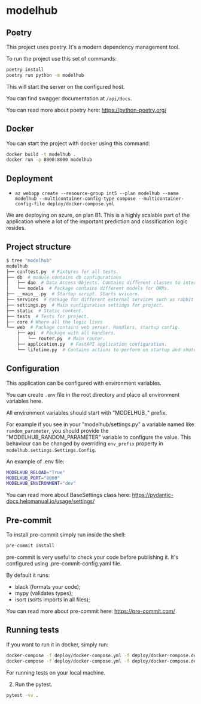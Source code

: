 # modelhub

## Poetry

This project uses poetry. It's a modern dependency management
tool.

To run the project use this set of commands:

```bash
poetry install
poetry run python -m modelhub
```

This will start the server on the configured host.

You can find swagger documentation at `/api/docs`.

You can read more about poetry here: https://python-poetry.org/

## Docker

You can start the project with docker using this command:

```bash
docker build -t modelhub .
docker run -p 8000:8000 modelhub
```

## Deployment

- `az webapp create --resource-group int5 --plan modelhub --name modelhub --multicontainer-config-type compose --multicontainer-config-file deploy/docker-compose.yml`

We are deploying on azure, on plan B1.
This is a highly scalable part of the application where a lot of the important
prediction and classification logic resides.

## Project structure

```bash
$ tree "modelhub"
modelhub
├── conftest.py  # Fixtures for all tests.
├── db  # module contains db configurations
│   ├── dao  # Data Access Objects. Contains different classes to interact with database.
│   └── models  # Package contains different models for ORMs.
├── __main__.py  # Startup script. Starts uvicorn.
├── services  # Package for different external services such as rabbit or redis etc.
├── settings.py  # Main configuration settings for project.
├── static  # Static content.
├── tests  # Tests for project.
├── core # Where all the logic lives
└── web  # Package contains web server. Handlers, startup config.
    ├── api  # Package with all handlers.
    │   └── router.py  # Main router.
    ├── application.py  # FastAPI application configuration.
    └── lifetime.py  # Contains actions to perform on startup and shutdown.
```

## Configuration

This application can be configured with environment variables.

You can create `.env` file in the root directory and place all
environment variables here.

All environment variables should start with "MODELHUB_" prefix.

For example if you see in your "modelhub/settings.py" a variable named like
`random_parameter`, you should provide the "MODELHUB_RANDOM_PARAMETER"
variable to configure the value. This behaviour can be changed by
overriding `env_prefix` property
in `modelhub.settings.Settings.Config`.

An example of .env file:

```bash
MODELHUB_RELOAD="True"
MODELHUB_PORT="8000"
MODELHUB_ENVIRONMENT="dev"
```

You can read more about BaseSettings class
here: https://pydantic-docs.helpmanual.io/usage/settings/

## Pre-commit

To install pre-commit simply run inside the shell:

```bash
pre-commit install
```

pre-commit is very useful to check your code before publishing it.
It's configured using .pre-commit-config.yaml file.

By default it runs:

* black (formats your code);
* mypy (validates types);
* isort (sorts imports in all files);

You can read more about pre-commit here: https://pre-commit.com/

## Running tests

If you want to run it in docker, simply run:

```bash
docker-compose -f deploy/docker-compose.yml -f deploy/docker-compose.dev.yml --project-directory . run --build --rm api pytest -vv .
docker-compose -f deploy/docker-compose.yml -f deploy/docker-compose.dev.yml --project-directory . down
```

For running tests on your local machine.

2. Run the pytest.

```bash
pytest -vv .
```
